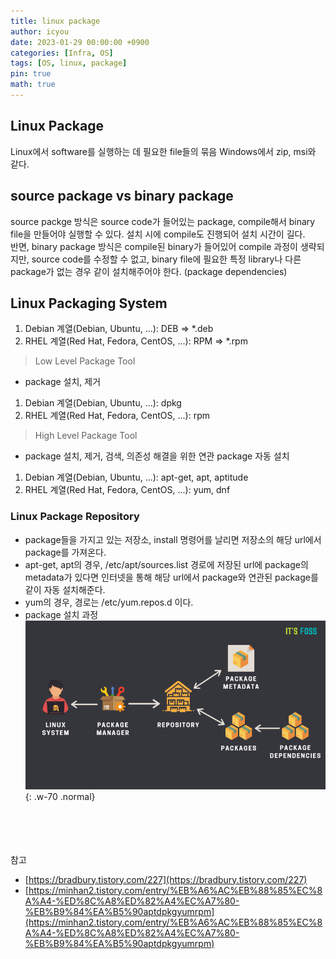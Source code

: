 ```yaml
---
title: linux package
author: icyou
date: 2023-01-29 00:00:00 +0900
categories: [Infra, OS]
tags: [OS, linux, package]
pin: true
math: true
---
```


## Linux Package
Linux에서 software를 실행하는 데 필요한 file들의 묶음
Windows에서 zip, msi와 같다.

## source package vs binary package
source packge 방식은 source code가 들어있는 package, compile해서 binary file을 만들어야 실행할 수 있다. 설치 시에 compile도 진행되어 설치 시간이 길다. <br/>
반면, binary package 방식은 compile된 binary가 들어있어 compile 과정이 생략되지만, source code를 수정할 수 없고, binary file에 필요한 특정 library나 다른 package가 없는 경우 같이 설치해주어야 한다. (package dependencies)

## Linux Packaging System 
1. Debian 계열(Debian, Ubuntu, ...): DEB => *.deb
2. RHEL 계열(Red Hat, Fedora, CentOS, ...): RPM => *.rpm

> Low Level Package Tool
- package 설치, 제거
1. Debian 계열(Debian, Ubuntu, ...): dpkg
2. RHEL 계열(Red Hat, Fedora, CentOS, ...): rpm

> High Level Package Tool
- package 설치, 제거, 검색, 의존성 해결을 위한 연관 package 자동 설치
1. Debian 계열(Debian, Ubuntu, ...): apt-get, apt, aptitude
2. RHEL 계열(Red Hat, Fedora, CentOS, ...): yum, dnf

### Linux Package Repository
- package들을 가지고 있는 저장소, install 명령어를 날리면 저장소의 해당 url에서 package를 가져온다.
- apt-get, apt의 경우, /etc/apt/sources.list 경로에 저장된 url에 package의 metadata가 있다면 인터넷을 통해 해당 url에서 package와 연관된 package를 같이 자동 설치해준다.
- yum의 경우, 경로는 /etc/yum.repos.d 이다.
- package 설치 과정
![Desktop View](/assets/img/posts/20230129/linux-package-manager-explanation.webp){: .w-70 .normal}




<br/><br/><br/><br/>
참고 
- [https://bradbury.tistory.com/227](https://bradbury.tistory.com/227)
- [https://minhan2.tistory.com/entry/%EB%A6%AC%EB%88%85%EC%8A%A4-%ED%8C%A8%ED%82%A4%EC%A7%80-%EB%B9%84%EA%B5%90aptdpkgyumrpm](https://minhan2.tistory.com/entry/%EB%A6%AC%EB%88%85%EC%8A%A4-%ED%8C%A8%ED%82%A4%EC%A7%80-%EB%B9%84%EA%B5%90aptdpkgyumrpm)